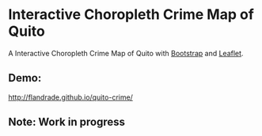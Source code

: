 # Interactive Choropleth Crime Map of Quito

A Interactive Choropleth Crime Map of Quito with [Bootstrap](http://getbootstrap.com/) and [Leaflet](http://leafletjs.com/).

## Demo:
http://flandrade.github.io/quito-crime/

## Note: Work in progress
